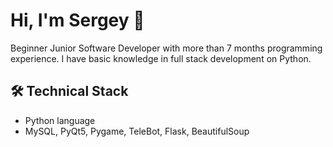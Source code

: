 # Hi, I'm Sergey 👋
Beginner Junior Software Developer with more than 7 months programming experience. I have basic knowledge in full stack development on Python.

## 🛠 Technical Stack
*   Python language
*   MySQL, PyQt5, Pygame, TeleBot, Flask, BeautifulSoup
